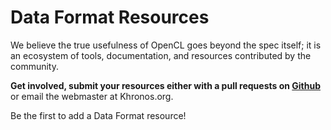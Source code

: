 # Data Format Resources

We believe the true usefulness of OpenCL goes beyond the spec itself; it is an ecosystem of tools, documentation, and resources contributed by the community. 

**Get involved, submit your resources either with a pull requests on [Github](https://github.com/KhronosGroup/Khronosdotorg/blob/master/api/dataformat/resources.md)** or email the webmaster at Khronos.org.

Be the first to add a Data Format resource!